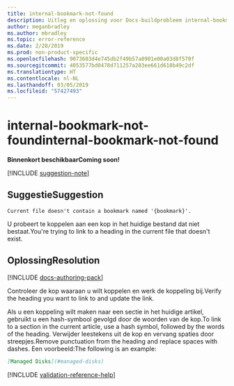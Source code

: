 ```yaml
---
title: internal-bookmark-not-found
description: Uitleg en oplossing voor Docs-buildprobleem internal-bookmark-not-found
author: meganbradley
ms.author: mbradley
ms.topic: error-reference
ms.date: 2/28/2019
ms.prod: non-product-specific
ms.openlocfilehash: 9073603d4e745db2f49b57a8901e00a03d8f570f
ms.sourcegitcommit: 4053577bd0478d711257a283ee661d618b49c2df
ms.translationtype: HT
ms.contentlocale: nl-NL
ms.lasthandoff: 03/05/2019
ms.locfileid: "57427493"
---
```

# <a name="internal-bookmark-not-found"></a><span data-ttu-id="bf58b-103">internal-bookmark-not-found</span><span class="sxs-lookup"><span data-stu-id="bf58b-103">internal-bookmark-not-found</span></span>

<span data-ttu-id="bf58b-104">**Binnenkort beschikbaar**</span><span class="sxs-lookup"><span data-stu-id="bf58b-104">**Coming soon!**</span></span>

[!INCLUDE [suggestion-note](includes/suggestion-note.md)]

## <a name="suggestion"></a><span data-ttu-id="bf58b-105">Suggestie</span><span class="sxs-lookup"><span data-stu-id="bf58b-105">Suggestion</span></span>

`Current file doesn't contain a bookmark named '{bookmark}'.`

<span data-ttu-id="bf58b-106">U probeert te koppelen aan een kop in het huidige bestand dat niet bestaat.</span><span class="sxs-lookup"><span data-stu-id="bf58b-106">You're trying to link to a heading in the current file that doesn't exist.</span></span>

## <a name="resolution"></a><span data-ttu-id="bf58b-107">Oplossing</span><span class="sxs-lookup"><span data-stu-id="bf58b-107">Resolution</span></span>

[!INCLUDE [docs-authoring-pack](includes/docs-authoring-pack.md)]

<span data-ttu-id="bf58b-108">Controleer de kop waaraan u wilt koppelen en werk de koppeling bij.</span><span class="sxs-lookup"><span data-stu-id="bf58b-108">Verify the heading you want to link to and update the link.</span></span>

<span data-ttu-id="bf58b-109">Als u een koppeling wilt maken naar een sectie in het huidige artikel, gebruikt u een hash-symbool gevolgd door de woorden van de kop.</span><span class="sxs-lookup"><span data-stu-id="bf58b-109">To link to a section in the current article, use a hash symbol, followed by the words of the heading.</span></span> <span data-ttu-id="bf58b-110">Verwijder leestekens uit de kop en vervang spaties door streepjes.</span><span class="sxs-lookup"><span data-stu-id="bf58b-110">Remove punctuation from the heading and replace spaces with dashes.</span></span> <span data-ttu-id="bf58b-111">Een voorbeeld:</span><span class="sxs-lookup"><span data-stu-id="bf58b-111">The following is an example:</span></span>

```markdown
[Managed Disks](#managed-disks)
```

<!--make sure to add this file to your includes folder and verify the path-->
[!INCLUDE [validation-reference-help](includes/validation-reference-help.md)]
